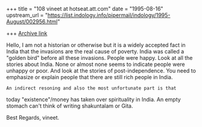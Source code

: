 +++
title = "108 vineet at hotseat.att.com"
date = "1995-08-16"
upstream_url = "https://list.indology.info/pipermail/indology/1995-August/002956.html"

+++
[Archive link](https://list.indology.info/pipermail/indology/1995-August/002956.html)

Hello,
	I am not a historian or otherwise but it is a widely accepted
fact in India that the invasions are the real cause of poverty.
	India was called a "golden bird" before all these invasions.
People were happy. Look at all the stories about India. None or almost
none seems to indicate people were unhappy or poor. And look at the
stories of post-independence. You need to emphasize or explain people
that there are still rich people in India.

	An indirect resoning and also the most unfortunate part is that
today "existence"/money has taken over spirituality in India.  An empty
stomach can't think of writing shakuntalam or Gita.


Best Regards,
vineet.





